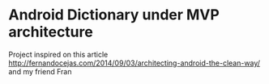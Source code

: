 Android Dictionary under MVP architecture
=========================================

Project inspired on this article http://fernandocejas.com/2014/09/03/architecting-android-the-clean-way/
and my friend Fran
